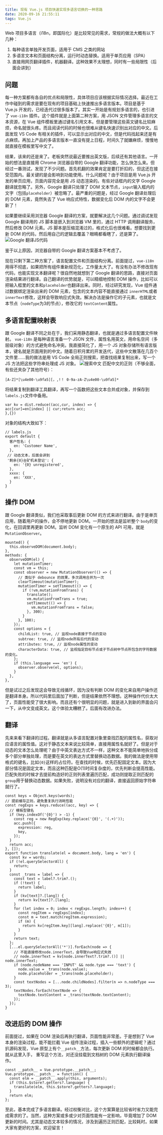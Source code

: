 ```yaml
---
title: 现有 Vue.js 项目快速实现多语言切换的一种思路
date: 2020-09-16 21:55:11
tags: Vue.js
---
```

Web 项目多语言（i18n，即国际化）是比较常见的需求，常规的做法大概有以下几种：
1. 每种语言单独开发页面，适用于 CMS 之类的网站
2. 多语言文本和页面结构分离，运行时动态替换。适用于单页应用（SPA）
3. 直接用网页翻译插件，机器翻译。这种效果不太理想，同时有一些局限性（后面会讲到）
## 问题
每一种方案都有各自的优点和局限性，具体项目应该根据实际情况选择。最近在工作中碰到的需求是要在现有的项目基础上快速推出多语言版本。项目是基于 Vue.js 开发的，已经迭代过很多版本了。其实一开始是有规划多语言的，也引进了 `vue-i18n` 插件。这个插件就是上面第二种方案，用 JSON 文件管理多语言的文本资源，在 Vue 组件模板里通过键名引用文本。但是要管理这些英文键名比较麻烦，命名就很头疼。而且阅读代码的时候也很难从键名快速识别出对应的中文。后面发现 VS Code 有相关的插件，可以显示出对应的中文，但是代码找起来还是有点麻烦。再加上产品的多语言版本一直没有提上日程，时间久了就嫌麻烦，慢慢地就直接在模板里写中文了。
<!-- more -->
结果，该来的还是来了。老板突然说最近要推出英文版，后续还有其他语言。一开始的想法是直接用 Chrome 浏览器自带的 Google 翻译功能，怎么快怎么来。但经过一番测试，发现了不少问题。首先机翻的效果肯定是要打折扣的，但这还在接受范围内。最关键的是会影响到功能使用。什么问题呢？由于项目是用 Vue.js 开发的单页应用，页面内容完全是用 JS 动态渲染的。有些对话框内的文字 Google 翻译就忽略了。另外，Google 翻译只处理了 DOM 文本节点，`input`输入框内的文字（包括`placeholder`）被忽略了。最严重的问题是，经过 Google 翻译处理后的 DOM 元素，竟然失去了 Vue 响应式特性，数据变化后 DOM 内的文字不会更新了！

如果要继续采用浏览器 Google 翻译的方案，就要解决这几个问题。通过调试发现 Google 翻译用的 JS 脚本是嵌入到浏览器 VM 里的，通过 HTTP 调用翻译服务，然后修改 DOM 元素。JS 脚本是压缩混淆过的，格式化后也很难看。想要找到更新 DOM 的代码，然后用自己的逻辑去覆盖？眼睛都看瞎了，还是算了。
![Google 翻译JS代码](https://ww1.sinaimg.cn/large/6bb8ee92gy1giwazyzs2dj20lg0i8n6r.jpg)

鉴于以上原因，浏览器自带的 Google 翻译方案基本不考虑了。

现在只剩下第二种方案了，语言配置文件和页面结构分离。前面提过，`vue-i18n`用得不彻底，如果把所有组件重新规范化，工作量太大了。有没有办法不修改现有代码，也能实现文本翻译呢？很自然地就想到了 Google 翻译的思路，直接对页面渲染结果进行翻译。自己翻译的优势就是，可以精细地控制 DOM 操作，比如可以把输入框里的文本和`placeholder`也翻译出来。同时，经过研究发现，Vue 组件通过数据绑定渲染出来的 DOM 元素，包含的文本内容不能直接通过 `innerHTML`或者`innerText`修改，这样会导致响应式失效。解决办法是操作它的子元素，也就是文本节点（`nodeType`为3的节点），修改它的 `textContent`属性。

## 多语言配置映射表
跟 Google 翻译不同之处在于，我们采用静态翻译，也就是通过多语言配置文件映射。 `vue-i18n` 是每种语言准备一个 JSON 文件，属性名用英文，用命名空间（多层级对象）的方式避免命名冲突。我直接简化了，用一个 JS  对象存储所有语言版本，键名就是页面用到的中文。随着日积月累的开发迭代，这些中文散落在几百个文件里……我的做法是用 VS Code 全局正则搜索，把查找结果复制出来，写一个 JS 方法把这些字符串处理成 JS 对象。
![搜索中文](https://ww1.sinaimg.cn/large/6bb8ee92gy1giwb0au85pj20u00ch11c.jpg)
匹配中文的正则（不够全面，有些还夹杂了其他符号）：
```
[A-Z]*[\u4e00-\u9fa5][，,!！ 0-9a-zA-Z\u4e00-\u9fa5]*
```
将结果复制到翻译工具翻译，再写一个函数把这些文本合并成对象，并保存到`labels.js`文件中备用。
```
var kv = dist.reduce((acc,cur, index) => {
acc[cur]=en[index] || cur;return acc;
},{})
```
对象的结构大致如下：
```
// labels.js
export default {
  客户性名: {
    en: 'Customer Name',
  },
 // 动态文本，后面会讲到
 '剩余{0}台矿机未登记': {
    en: '{0} unregistered',
  },
  xxxx: {
    en: 'XXX',
  }
}
```
## 操作 DOM
跟 Google 翻译类似，我们也采取事后更新 DOM 的方式来进行翻译。由于是单页应用，随着用户的操作，会不停地更新 DOM。一开始的想法是监听整个 `body`的变化，在回调里再更新 DOM。监听 DOM  变化有一个原生的 API 可用，就是 `MutationObserver`。
```
mounted() {
  this.observeDOM(document.body);
},
methods: {
  observeDOM(el) {
    let mutationTimer;
    const vm = this;
    const observer = new MutationObserver(() => {
      // 类似于 debounce 的效果，多次调用合并为一次
      clearTimeout(mutationTimer);
      mutationTimer = setTimeout(() => {
        if (!vm.mutationFromTrans) {
          translate();
          vm.mutationFromTrans = true;
          setTimeout(() => {
            vm.mutationFromTrans = false;
          }, 300);
        }
      }, 100);
    });
    const options = {
      childList: true, // 监视node直接子节点的变动
      subtree: true, // 监视node所有后代的变动
      attributes: true, // 监视node属性的变动
      characterData: true, // 监视指定目标节点或子节点树中节点所包含的字符数据的变化。
    };
    if (this.language === 'en') {
      observer.observe(el, options);
    }
  },
},
```
但是试过之后发现这会导致无线循环，因为没有判断 DOM 的变化来自用户操作还是翻译本身。所以代码里后面加了判断，但是结果依然不理想。这种操作代价太大了，页面性能受了很大影响。而且还有个很明显的问题，就是进入到新的界面会闪一下，从中文变成英文。这个体验太糟糕了。后面有改进办法。
## 翻译
先来来看下翻译的过程。翻译就是从多语言配置对象里查找匹配的属性名，获取对应语言的属性值。这对于静态文本来说比较简单，直接用属性名就好了。但是对于动态的文本怎么处理呢？由于中英文表达方式不一样，这种文本不能简单地拆分成多个部分单独处理，而是要在英文的表达方式里替换动态数据。我的做法是使用带格式的键名，比如`{0}`这样的占位符。在查找的时候，优先匹配固定文本。因为大部分情况是固定文本，而且这种匹配是O(1)时间复杂度的，优先判断会提高性能。匹配失败的时候才去提前构造好的正则列表里遍历匹配，成功则提取正则匹配的`group`用于替换动态数据。如果失败，说明没有对应的翻译，直接返回原始字符串就行了。
```
const keys = Object.keys(words);
// 提前缓存正则，避免重复执行消耗性能
const regExps = keys.reduce((acc, key) => {
  // 模板型键名
  if (key.indexOf('{0}') > -1) {
    const reg = new RegExp(key.replace('{0}', '(.+)'));
    acc.push({
      expression: reg,
      key,
    });
  }
  return acc;
}, []);
export function translate(el = document.body, lang = 'en') {
  const kv = words;
  if (!el.querySelectorAll) {
    return;
  }
  const _trans = label => {
    const text = label?.trim?.();
    if (!text) {
      return label;
    }
    if (kv[text]?.[lang]) {
      return kv[text]?.[lang];
    }
    for (let index = 0; index < regExps.length; index++) {
      const regItem = regExps[index];
      const m = text.match(regItem.expression);
      if (m) {
        return kv[regItem.key][lang].replace('{0}', m[1]);
      }
    }
    return text;
  };
  [...el.querySelectorAll('*')].forEach(node => {
    // 不能直接修改node.innerText，会导致Vue响应式失效
    // node.innerText = kv[node.innerText?.trim?.()] || node.innerText;
    if (node.nodeName === 'INPUT' && node.type === 'text') {
      node.value = _trans(node.value);
      node.placeholder = _trans(node.placeholder);
    }
    const textNodes = [...node.childNodes].filter(n => n.nodeType === 3);
    textNodes.forEach(textNode => {
      textNode.textContent = _trans(textNode.textContent);
    });
  });
}

```
## 改进后的 DOM 操作
前面提过，如果在 DOM 渲染后再执行翻译，页面性能非常差。于是想到了 Vue 本身的渲染过程，能不能拦截 Vue 组件渲染过程，插入一些额外的逻辑呢？通过扒源码发现，Vue 原型上有个`__patch__`方法，每次更新 DOM 的时候都会执行。就从这里入手， 重写这个方法，对还没挂载到文档树的 DOM 元素执行翻译操作。

```
const __patch__ = Vue.prototype.__patch__;
Vue.prototype.__patch__ = function() {
  const elm = __patch__.apply(this, arguments);
  if (this.$store?.getters?.language) {
    translate(elm, this.$store?.getters?.language);
  }
  return elm;
};

```
至此，基本完成了多语言翻译。经过权衡对比，这个方案算是比较省时省力又能完成需求的了。当然，这种方案或多或少对页面性能有一定影响，毕竟增加了 DOM 更新的时间。尤其是动态文本较多的情况，涉及到遍历正则匹配，比较耗时。如果大家有更好的方案，欢迎留言！
